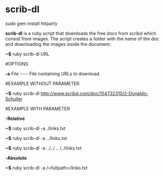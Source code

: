 # scrib-dl

sudo gem install  httparty

**scrib-dl** is a ruby script that downloads the free docs from scribd which consist from images. The script creates a folder with the name of the doc and downloading the images inside the document.

**~$** ruby scrib-dl URL

#OPTIONS

**\-a** File  ----  File containing URLs to download.

#EXAMPLE WITHOUT PARAMETER

**~$** ruby scrib-dl http://www.scribd.com/doc/154732310/2-Donaldo-Schuller


#EXAMPLE WITH PARAMETER

**\-Relative**  

**~$** ruby scrib-dl -a ./links.txt

**~$** ruby scrib-dl -a ../links.txt

**~$** ruby scrib-dl -a ../../ ..  /../links.txt

**\-Absolute**

**~$** ruby scrib-dl -a /\<fullpath\>/links.txt




 
